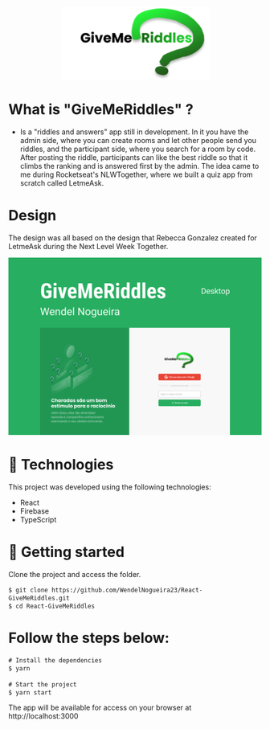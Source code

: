 <p align="center">
  <img src="./readme-images/logo.png" width="295" title="logo-GivemeRiddles">
</p>

# What is "GiveMeRiddles" ?

-  Is a "riddles and answers" app still in development. In it you have the admin side, where you can create rooms and let other people send you riddles, and the participant side, where you search for a room by code. After posting the riddle, participants can like the best riddle so that it climbs the ranking and is answered first by the admin. The idea came to me during Rocketseat's NLWTogether, where we built a quiz app from scratch called LetmeAsk.

# Design
The design was all based on the design that Rebecca Gonzalez created for LetmeAsk during the Next Level Week Together.

<p align="center">
  <img src="./readme-images/Capa.png" width="1920" title="capa-GivemeRiddles">
</p>

# 🧪 Technologies
This project was developed using the following technologies:

* React
* Firebase
* TypeScript

# 🚀 Getting started
Clone the project and access the folder.
````
$ git clone https://github.com/WendelNogueira23/React-GiveMeRiddles.git
$ cd React-GiveMeRiddles
````
# Follow the steps below:
````
# Install the dependencies
$ yarn

# Start the project
$ yarn start
````
The app will be available for access on your browser at http://localhost:3000
